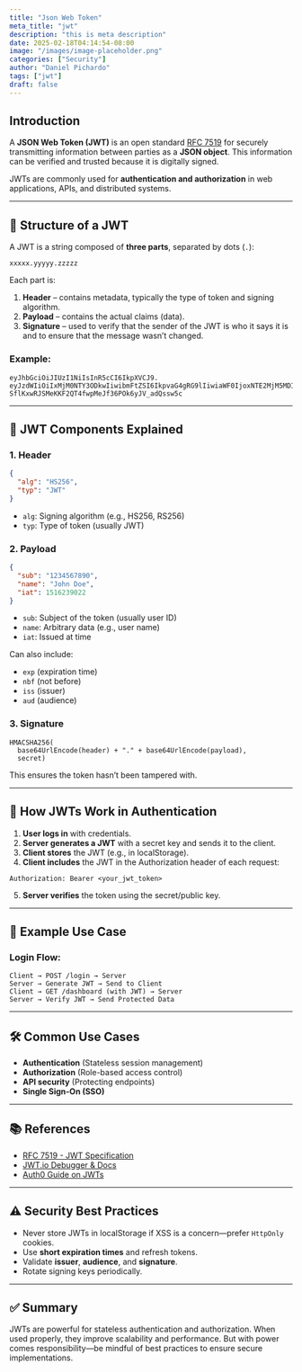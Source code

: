 ```yaml
---
title: "Json Web Token"
meta_title: "jwt"
description: "this is meta description"
date: 2025-02-18T04:14:54-08:00
image: "/images/image-placeholder.png"
categories: ["Security"]
author: "Daniel Pichardo"
tags: ["jwt"]
draft: false
---
```


## Introduction

A **JSON Web Token (JWT)** is an open standard [RFC 7519](https://datatracker.ietf.org/doc/html/rfc7519) for securely transmitting information between parties as a **JSON object**. This information can be verified and trusted because it is digitally signed.

JWTs are commonly used for **authentication and authorization** in web applications, APIs, and distributed systems.

---

## 🔧 Structure of a JWT

A JWT is a string composed of **three parts**, separated by dots (`.`):

```shell
xxxxx.yyyyy.zzzzz
```

Each part is:

1. **Header** – contains metadata, typically the type of token and signing algorithm.
2. **Payload** – contains the actual claims (data).
3. **Signature** – used to verify that the sender of the JWT is who it says it is and to ensure that the message wasn’t changed.

### Example:

```text
eyJhbGciOiJIUzI1NiIsInR5cCI6IkpXVCJ9.
eyJzdWIiOiIxMjM0NTY3ODkwIiwibmFtZSI6IkpvaG4gRG9lIiwiaWF0IjoxNTE2MjM5MDIyfQ.
SflKxwRJSMeKKF2QT4fwpMeJf36POk6yJV_adQssw5c
```

---

## 🧩 JWT Components Explained

### 1. Header

```json
{
  "alg": "HS256",
  "typ": "JWT"
}
```

- `alg`: Signing algorithm (e.g., HS256, RS256)
- `typ`: Type of token (usually JWT)

### 2. Payload

```json
{
  "sub": "1234567890",
  "name": "John Doe",
  "iat": 1516239022
}
```

- `sub`: Subject of the token (usually user ID)
- `name`: Arbitrary data (e.g., user name)
- `iat`: Issued at time

Can also include:
- `exp` (expiration time)
- `nbf` (not before)
- `iss` (issuer)
- `aud` (audience)

### 3. Signature

```text
HMACSHA256(
  base64UrlEncode(header) + "." + base64UrlEncode(payload),
  secret)
```

This ensures the token hasn’t been tampered with.

---

## 🚀 How JWTs Work in Authentication

1. **User logs in** with credentials.
2. **Server generates a JWT** with a secret key and sends it to the client.
3. **Client stores** the JWT (e.g., in localStorage).
4. **Client includes** the JWT in the Authorization header of each request:

```http
Authorization: Bearer <your_jwt_token>
```

5. **Server verifies** the token using the secret/public key.

---

## 🧪 Example Use Case

### Login Flow:

```plaintext
Client → POST /login → Server
Server → Generate JWT → Send to Client
Client → GET /dashboard (with JWT) → Server
Server → Verify JWT → Send Protected Data
```

---

## 🛠 Common Use Cases

- **Authentication** (Stateless session management)
- **Authorization** (Role-based access control)
- **API security** (Protecting endpoints)
- **Single Sign-On (SSO)**

---

## 📚 References

- [RFC 7519 - JWT Specification](https://datatracker.ietf.org/doc/html/rfc7519)
- [JWT.io Debugger & Docs](https://jwt.io/)
- [Auth0 Guide on JWTs](https://auth0.com/learn/json-web-tokens/)

---

## ⚠️ Security Best Practices

- Never store JWTs in localStorage if XSS is a concern—prefer `HttpOnly` cookies.
- Use **short expiration times** and refresh tokens.
- Validate **issuer**, **audience**, and **signature**.
- Rotate signing keys periodically.

---

## ✅ Summary

JWTs are powerful for stateless authentication and authorization. When used properly, they improve scalability and performance. But with power comes responsibility—be mindful of best practices to ensure secure implementations.
